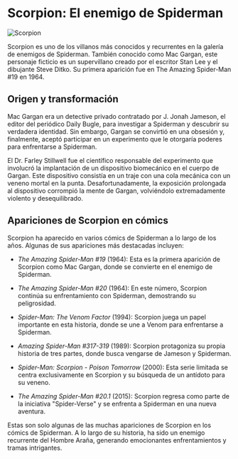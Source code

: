 # Scorpion: El enemigo de Spiderman

![Scorpion](scorpion_image.jpg)

Scorpion es uno de los villanos más conocidos y recurrentes en la galería de enemigos de Spiderman. 
También conocido como Mac Gargan, este personaje ficticio es un supervillano creado por el escritor Stan Lee y el dibujante Steve Ditko. 
Su primera aparición fue en The Amazing Spider-Man #19 en 1964.

## Origen y transformación

Mac Gargan era un detective privado contratado por J. Jonah Jameson, el editor del periódico Daily Bugle, para investigar a Spiderman y descubrir su verdadera identidad. 
Sin embargo, Gargan se convirtió en una obsesión y, finalmente, aceptó participar en un experimento que le otorgaría poderes para enfrentarse a Spiderman.

El Dr. Farley Stillwell fue el científico responsable del experimento que involucró la implantación de un dispositivo biomecánico en el cuerpo de Gargan. 
Este dispositivo consistía en un traje con una cola mecánica con un veneno mortal en la punta. 
Desafortunadamente, la exposición prolongada al dispositivo corrompió la mente de Gargan, volviéndolo extremadamente violento y desequilibrado.

## Apariciones de Scorpion en cómics

Scorpion ha aparecido en varios cómics de Spiderman a lo largo de los años. Algunas de sus apariciones más destacadas incluyen:

- *The Amazing Spider-Man #19* (1964): Esta es la primera aparición de Scorpion como Mac Gargan, donde se convierte en el enemigo de Spiderman.

- *The Amazing Spider-Man #20* (1964): En este número, Scorpion continúa su enfrentamiento con Spiderman, demostrando su peligrosidad.

- *Spider-Man: The Venom Factor* (1994): Scorpion juega un papel importante en esta historia, donde se une a Venom para enfrentarse a Spiderman.

- *Amazing Spider-Man #317-319* (1989): Scorpion protagoniza su propia historia de tres partes, donde busca vengarse de Jameson y Spiderman.

- *Spider-Man: Scorpion - Poison Tomorrow* (2000): Esta serie limitada se centra exclusivamente en Scorpion y su búsqueda de un antídoto para su veneno.

- *The Amazing Spider-Man #20.1* (2015): Scorpion regresa como parte de la iniciativa "Spider-Verse" y se enfrenta a Spiderman en una nueva aventura.

Estas son solo algunas de las muchas apariciones de Scorpion en los cómics de Spiderman. A lo largo de su historia, ha sido un enemigo recurrente del Hombre Araña, generando emocionantes enfrentamientos y tramas intrigantes.
